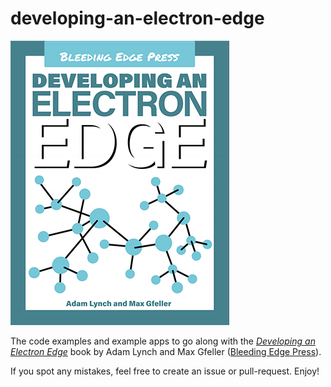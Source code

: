 # developing-an-electron-edge

[![Developing an Electron Edge cover](bookCover.png)](https://bleedingedgepress.com/developing-an-electron-edge/)

The code examples and example apps to go along with the [*Developing an Electron Edge*](https://bleedingedgepress.com/developing-an-electron-edge/) book by Adam Lynch and Max Gfeller ([Bleeding Edge Press](https://bleedingedgepress.com/)).

If you spot any mistakes, feel free to create an issue or pull-request. Enjoy!